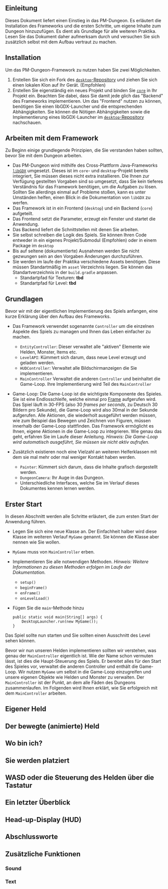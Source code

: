 ## Einleitung

Dieses Dokument liefert einen Einstieg in das PM-Dungeon. Es erläutert die Installation des Frameworks und die ersten Schritte, um eigene Inhalte zum Dungeon hinzuzufügen. Es dient als Grundlage für alle weiteren Praktika. Lesen Sie das Dokument daher aufmerksam durch und versuchen Sie sich zusätzlich selbst mit dem Aufbau vertraut zu machen.

## Installation

Um das PM-Dungeon-Framework zu nutzen haben Sie zwei Möglichkeiten.

1. Erstellen Sie sich ein Fork des [`desktop`-Repository](https://github.com/PM-Dungeon/desktop) und ziehen Sie sich einen lokalen Klon auf Ihr Gerät. (Empfohlen)
2. Erstellen Sie eigenständig ein neues Projekt und binden Sie [`core`](https://repo1.maven.org/maven2/io/github/pm-dungeon/core/) in Ihr Projekt ein. Beachten Sie dabei, dass Sie damit jede glich das "Backend" des Frameworks implementieren. Um das "Frontend" nutzen zu können, benötigen Sie einen libGDX-Launcher und die entsprechenden Abhängigkeiten. Sie können die Nötigen Abhängigkeiten sowie die Implementierung eines libGDX-Launcher im [`desktop`-Repository](https://github.com/PM-Dungeon/desktop) nachschauen. 

## Arbeiten mit dem Framework

Zu Beginn einige grundlegende Prinzipien, die Sie verstanden haben sollten, bevor Sie mit dem Dungeon arbeiten.

- Das PM-Dungeon wird mithilfe des Cross-Plattform Java-Frameworks [`libGDX`](https://libgdx.com) umgesetzt. Dieses ist im `core`- und `desktop`-Projekt bereits integriert, Sie müssen dieses nicht extra installieren. Die Ihnen zur Verfügung gestellten Vorgaben sind so umgesetzt, dass Sie kein tieferes Verständnis für das Framework benötigen, um die Aufgaben zu lösen. Sollten Sie allerdings einmal auf Probleme stoßen, kann es unter Umständen helfen, einen Blick in die Dokumentation von `libGDX` zu werfen.
- Das Framework ist in ein Frontend (`desktop`) und ein Backend (`core`) aufgeteilt. 
- Das Frontend setzt die Parameter, erzeugt ein Fenster und startet die Anwendung.
- Das Backend liefert die Schnittstellen mit denen Sie arbeiten. 
- Sie selbst schreiben die Logik des Spiels. Sie können Ihren Code entweder in ein eigenes Projekt/Submodul (Empfohlen) oder in einem Package im `desktop` 
- Bis auf seltene (dokumentierte) Ausnahmen werden Sie nicht gezwungen sein an den Vorgaben Änderungen durchzuführen. 
- Sie werden im laufe der Praktika verschiedene Assets benötigen. Diese müssen Standartmäßig im `asset` Verzeichnis liegen. Sie können das Standartverzeichnis in der `build.gradle` anpassen.
  - Standartpfad für Texturen: **tbd**
  - Standartpfad für Level: **tbd**

## Grundlagen 

Bevor wir mit der eigentlichen Implementierung des Spiels anfangen, eine kurze Erklärung über den Aufbau des Frameworks.

- Das Framework verwendet sogenannte `Controller` um die einzelnen Aspekte des Spiels zu managen und Ihnen das Leben einfacher zu machen. 

  - `EntityController`: Dieser verwaltet alle "aktiven" Elemente wie Helden, Monster, Items etc. 
  - `LevelAPI`: Kümmert sich darum, dass neue Level erzeugt und geladen werden. 
  - `HUDController`: Verwaltet alle Bildschirmanzeigen die Sie implementieren.  
  - `MainController` Verwaltet die anderen `Controller` und beinhaltet die Game-Loop. Ihre Implementierung wird Teil des `MainController` 
- Game-Loop: Die Game-Loop ist die wichtigste Komponente des Spieles. Sie ist eine Endlosschleife, welche einmal pro [Frame](https://de.wikipedia.org/wiki/Bildfrequenz) aufgerufen wird. Das Spiel läuft in 30-FPS (also 30 *frames per seconds*, zu Deutsch 30 Bildern pro Sekunde), die Game-Loop wird also 30mal in der Sekunde aufgerufen. Alle Aktionen, die wiederholt ausgeführt werden müssen, wie zum Beispiel das Bewegen und Zeichnen von Figuren, müssen innerhalb der Game-Loop stattfinden. Das Framework ermöglicht es Ihnen, eigene Aktionen in die Game-Loop zu integrieren. Wie genau das geht, erfahren Sie im Laufe dieser Anleitung. *Hinweis: Die Game-Loop wird automatisch ausgeführt, Sie müssen sie nicht aktiv aufrufen.*
- Zusätzlich existieren noch eine Vielzahl an weiteren Helferklassen mit dem sie mal mehr oder mal weniger Kontakt haben werden. 
  - `Painter`: Kümmert sich darum, dass die Inhalte grafisch dargestellt werden. 
  - `DungeonCamera`: Ihr Auge in das Dungeon. 
  - Unterschiedliche Interfaces, welche Sie im Verlauf dieses Dokumentes kennen lernen werden. 

## Erster Start

In diesen Abschnitt werden alle Schritte erläutert, die zum ersten Start der Anwendung führen.

- Legen Sie sich eine neue Klasse an. Der Einfachheit halber wird diese Klasse im weiteren Verlauf `MyGame` genannt. Sie können die Klasse aber nennen wie Sie wollen.

- `MyGame` muss von `MainController` erben.

- Implementieren Sie alle notwendigen Methoden. *Hinweis: Weitere Informationen zu diesen Methoden erfolgen im Laufe der Dokumentation.*

  - `setup()`
  - `beginFrame()`
  - `enFrame()`
  - `onLevelLoad()`
  
- Fügen Sie die `main`-Methode hinzu

  ```
  public static void main(String[] args) {
      DesktopLauncher.run(new MyGame());
  }
  ```

Das Spiel sollte nun starten und Sie sollten einen Ausschnitt des Level sehen können. 

Bevor wir nun unseren Helden implementieren sollten wir verstehen, was genau der `MainController` eigentlich ist. Wie der Name schon vermuten lässt, ist dies die Haupt-Steuerung des Spiels. Er bereitet alles für den Start des Spieles vor, verwaltet die anderen Controller und enthält die Game-Loop. Wir nutzen `MyGame` um selbst in die Game-Loop einzugreifen und unsere eigenen Objekte wie Helden und Monster zu verwalten. Der `MainController` ist der Punkt, an dem alle Fäden des Dungeons zusammenlaufen. Im Folgenden wird Ihnen erklärt, wie Sie erfolgreich mit dem `MainController` arbeiten.

## Eigener Held

## Der bewegte (animierte) Held

## Wo bin ich?

## Sie werden platziert

## WASD oder die Steuerung des Helden über die Tastatur

## Ein letzter Überblick

## Head-up-Display (HUD)

## Abschlussworte

## Zusätzliche Funktionen

### Sound

### Text